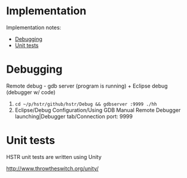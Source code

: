 Implementation
==============
Implementation notes:

* [Debugging](#debugging)
* [Unit tests](#unit-tests)
# Debugging
Remote debug - gdb server (program is running) + Eclipse debug (debugger w/ code)

1. `cd ~/p/hstr/github/hstr/Debug && gdbserver :9999 ./hh`
1. Eclipse/Debug Configuration/Using GDB Manual Remote Debugger launching|Debugger tab/Connection port: 9999 

# Unit tests
HSTR unit tests are written using Unity

http://www.throwtheswitch.org/unity/

